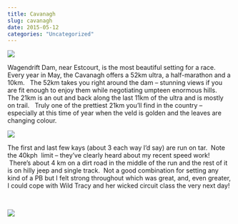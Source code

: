 ```yaml
---
title: Cavanagh
slug: cavanagh
date: 2015-05-12
categories: "Uncategorized"
---
```


<p><img src="https://res.cloudinary.com/dy6grlu8z/image/upload/v1558842067/h1nswqr2gyzjnqyjvqjn.jpg"/></p>
<p>Wagendrift Dam, near Estcourt, is the most beautiful setting for a race.   Every year in May, the Cavanagh offers a 52km ultra, a half-marathon and a 10km.   The 52km takes you right around the dam – stunning views if you are fit enough to enjoy them while negotiating umpteen enormous hills.   The 21km is an out and back along the last 11km of the ultra and is mostly on trail.   Truly one of the prettiest 21km you’ll find in the country – especially at this time of year when the veld is golden and the leaves are changing colour.</p>
<p><img src="https://res.cloudinary.com/dy6grlu8z/image/upload/v1558842067/j73tyyqysp219lqmvao6.jpg"/></p>
<p>The first and last few kays (about 3 each way I’d say) are run on tar.  Note the 40kph  limit – they’ve clearly heard about my recent speed work!  There’s about 4 km on a dirt road in the middle of the run and the rest of it is on hilly jeep and single track.  Not a good combination for setting any kind of a PB but I felt strong throughout which was great, and, even greater, I could cope with Wild Tracy and her wicked circuit class the very next day!</p>
<p> </p>
<p><img src="https://res.cloudinary.com/dy6grlu8z/image/upload/v1558842069/pmxrzsfumiqgpaolgjoe.jpg"/></p>







